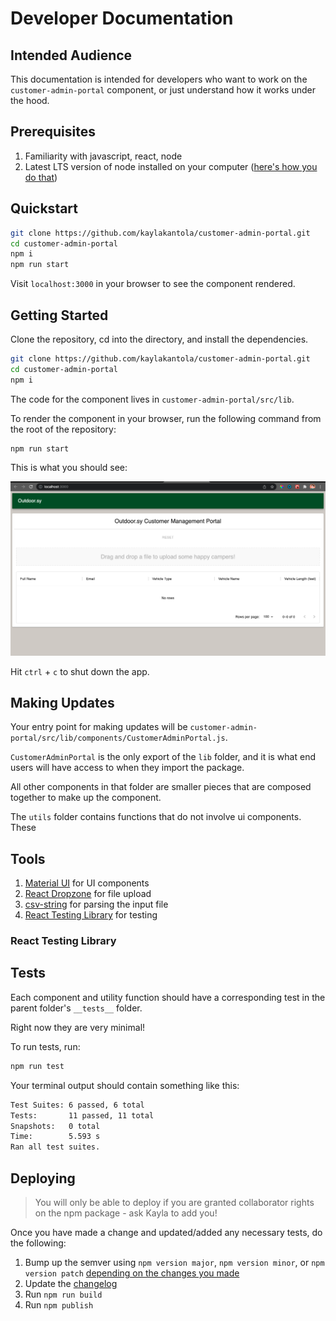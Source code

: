 # Developer Documentation

## Intended Audience

This documentation is intended for developers who want to work on the `customer-admin-portal` component, or just understand how it works under the hood.

## Prerequisites 

1. Familiarity with javascript, react, node
2. Latest LTS version of node installed on your computer ([here's how you do that](https://heynode.com/tutorial/install-nodejs-locally-nvm/))

## Quickstart

```bash
git clone https://github.com/kaylakantola/customer-admin-portal.git
cd customer-admin-portal
npm i
npm run start
```

Visit `localhost:3000` in your browser to see the component rendered. 

## Getting Started

Clone the repository, cd into the directory, and install the dependencies.

```bash
git clone https://github.com/kaylakantola/customer-admin-portal.git
cd customer-admin-portal
npm i
```

The code for the component lives in `customer-admin-portal/src/lib`.

To render the component in your browser, run the following command from the root of the repository:

```bash
npm run start
```

This is what you should see:

![localhost](./localhost.png)

Hit `ctrl` + `c` to shut down the app.

## Making Updates

Your entry point for making updates will be `customer-admin-portal/src/lib/components/CustomerAdminPortal.js`.

`CustomerAdminPortal` is the only export of the `lib` folder, and it is what end users will have access to when they import the package.

All other components in that folder are smaller pieces that are composed together to make up the component.

The `utils` folder contains functions that do not involve ui components. These

## Tools 

1. [Material UI](https://mui.com/getting-started/usage/) for UI components
2. [React Dropzone](https://react-dropzone.js.org/) for file upload 
3. [csv-string](https://www.npmjs.com/package/csv-string) for parsing the input file
4. [React Testing Library](https://testing-library.com/docs/react-testing-library/intro/) for testing

### React Testing Library 

## Tests 

Each component and utility function should have a corresponding test in the parent folder's `__tests__` folder.

Right now they are very minimal! 

To run tests, run:

```bash
npm run test
```

Your terminal output should contain something like this:

```bash
Test Suites: 6 passed, 6 total
Tests:       11 passed, 11 total
Snapshots:   0 total
Time:        5.593 s
Ran all test suites.
```

## Deploying 

> You will only be able to deploy if you are granted collaborator rights on the npm package - ask Kayla to add you!

Once you have made a change and updated/added any necessary tests, do the following:

1. Bump up the semver using `npm version major`, `npm version minor`, or `npm version patch` [depending on the changes you made](https://semver.org/#summary) 
2. Update the [changelog](./changelog.md)
3. Run `npm run build`
4. Run `npm publish` 


